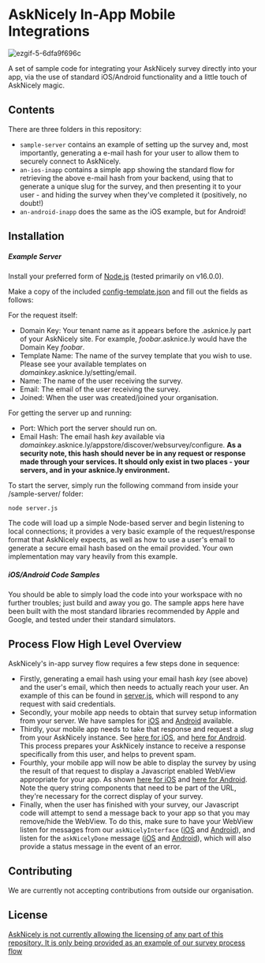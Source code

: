 # AskNicely In-App Mobile Integrations
![ezgif-5-6dfa9f696c](https://user-images.githubusercontent.com/1980623/182768649-c97b1362-5930-4869-8890-846814b00061.gif)



A set of sample code for integrating your AskNicely survey directly into your app, via the use of standard iOS/Android functionality and a little touch of AskNicely magic.

## Contents
There are three folders in this repository:
- `sample-server` contains an example of setting up the survey and, most importantly, generating a e-mail hash for your user to allow them to securely connect to AskNicely.
- `an-ios-inapp` contains a simple app showing the standard flow for retrieving the above e-mail hash from your backend, using that to generate a unique slug for the survey, and then presenting it to your user - and hiding the survey when they've completed it (positively, no doubt!)
- `an-android-inapp` does the same as the iOS example, but for Android!

## Installation

##### Example Server
Install your preferred form of [Node.js](https://nodejs.org/en/download/) (tested primarily on v16.0.0).

Make a copy of the included [config-template.json](/sample-server/config-template.json) and fill out the fields as follows:

For the request itself:
 - Domain Key:  Your tenant name as it appears before the .asknice.ly part of your AskNicely site.  For example, *foobar*.asknice.ly would have the Domain Key *foobar*.
 - Template Name:  The name of the survey template that you wish to use.  Please see your available templates on *domainkey*.asknice.ly/setting/email.
 - Name: The name of the user receiving the survey.
 - Email: The email of the user receiving the survey.
 - Joined: When the user was created/joined your organisation.

For getting the server up and running:
 - Port:  Which port the server should run on.
 - Email Hash:  The email hash *key* available via *domainkey*.asknice.ly/appstore/discover/websurvey/configure.  **As a security note, this hash should never be in any request or response made through your services.  It should only exist in two places - your servers, and in your asknice.ly environment.**

To start the server, simply run the following command from inside your /sample-server/ folder:
```
node server.js
```
The code will load up a simple Node-based server and begin listening to local connections; it provides a very basic example of the request/response format that AskNicely expects, as well as how to use a user's email to generate a secure email hash based on the email provided.  Your own implementation may vary heavily from this example.

##### iOS/Android Code Samples
You should be able to simply load the code into your workspace with no further troubles; just build and away you go.  The sample apps here have been built with the most standard libraries recommended by Apple and Google, and tested under their standard simulators.

## Process Flow High Level Overview
AskNicely's in-app survey flow requires a few steps done in sequence:
 - Firstly, generating a email hash using your email hash *key* (see above) and the user's email, which then needs to actually reach your user.  An example of this can be found in [server.js](/sample-server/server.js), which will respond to any request with said credentials.
 - Secondly, your mobile app needs to obtain that survey setup information from your server.  We have samples for [iOS](https://github.com/asknicely/asknicely-mobile-inapp-samples/blob/c0d1796e35717cf6ecb01eb37bfd667901f8bd82/an-ios-inapp/an-ios-inapp/AskNicelyClient.swift#L10) and [Android](https://github.com/asknicely/asknicely-mobile-inapp-samples/blob/c0d1796e35717cf6ecb01eb37bfd667901f8bd82/an-android-inapp/app/src/main/java/com/example/an_android_inapp/MainActivity.kt#L80) available.
 - Thirdly, your mobile app needs to take that response and request a *slug* from your AskNicely instance.  See [here for iOS](https://github.com/asknicely/asknicely-mobile-inapp-samples/blob/c0d1796e35717cf6ecb01eb37bfd667901f8bd82/an-ios-inapp/an-ios-inapp/AskNicelyClient.swift#L29), and [here for Android](https://github.com/asknicely/asknicely-mobile-inapp-samples/blob/c0d1796e35717cf6ecb01eb37bfd667901f8bd82/an-android-inapp/app/src/main/java/com/example/an_android_inapp/MainActivity.kt#L98).  This process prepares your AskNicely instance to receive a response specifically from this user, and helps to prevent spam.
 - Fourthly, your mobile app will now be able to display the survey by using the result of that request to display a Javascript enabled WebView appropriate for your app.  As shown [here for iOS](https://github.com/asknicely/asknicely-mobile-inapp-samples/blob/c0d1796e35717cf6ecb01eb37bfd667901f8bd82/an-ios-inapp/an-ios-inapp/AskNicelySurveyView.swift#L23) and [here for Android](https://github.com/asknicely/asknicely-mobile-inapp-samples/blob/c0d1796e35717cf6ecb01eb37bfd667901f8bd82/an-android-inapp/app/src/main/java/com/example/an_android_inapp/MainActivity.kt#L132).  Note the query string components that need to be part of the URL, they're necessary for the correct display of your survey.
 - Finally, when the user has finished with your survey, our Javascript code will attempt to send a message back to your app so that you may remove/hide the WebView.  To do this, make sure to have your WebView listen for messages from our `askNicelyInterface` ([iOS](https://github.com/asknicely/asknicely-mobile-inapp-samples/blob/c0d1796e35717cf6ecb01eb37bfd667901f8bd82/an-ios-inapp/an-ios-inapp/AskNicelySurveyView.swift#L30) and [Android](https://github.com/asknicely/asknicely-mobile-inapp-samples/blob/c0d1796e35717cf6ecb01eb37bfd667901f8bd82/an-android-inapp/app/src/main/java/com/example/an_android_inapp/MainActivity.kt#L125)), and listen for the `askNicelyDone` message ([iOS](https://github.com/asknicely/asknicely-mobile-inapp-samples/blob/c0d1796e35717cf6ecb01eb37bfd667901f8bd82/an-ios-inapp/an-ios-inapp/AskNicelySurveyView.swift#L48) and [Android](https://github.com/asknicely/asknicely-mobile-inapp-samples/blob/c0d1796e35717cf6ecb01eb37bfd667901f8bd82/an-android-inapp/app/src/main/java/AskNicelyAppInterface.java#L27)), which will also provide a status message in the event of an error.


## Contributing
We are currently not accepting contributions from outside our organisation.

## License
[AskNicely is not currently allowing the licensing of any part of this repository.  It is only being provided as an example of our survey process flow](https://choosealicense.com/no-permission/)
